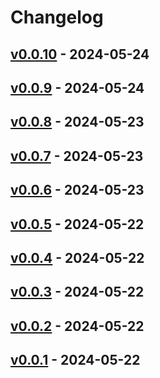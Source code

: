 # Changelog

## [v0.0.10](https://github.com/Rindrics/terraform-backend-github/compare/v0.0.9...v0.0.10) - 2024-05-24

## [v0.0.9](https://github.com/Rindrics/terraform-backend-github/compare/v0.0.8...v0.0.9) - 2024-05-24

## [v0.0.8](https://github.com/Rindrics/terraform-backend-github/compare/v0.0.7...v0.0.8) - 2024-05-23

## [v0.0.7](https://github.com/Rindrics/terraform-backend-github/compare/v0.0.6...v0.0.7) - 2024-05-23

## [v0.0.6](https://github.com/Rindrics/terraform-backend-github/compare/v0.0.5...v0.0.6) - 2024-05-23

## [v0.0.5](https://github.com/Rindrics/terraform-backend-github/compare/v0.0.4...v0.0.5) - 2024-05-22

## [v0.0.4](https://github.com/Rindrics/terraform-backend-github/compare/v0.0.3...v0.0.4) - 2024-05-22

## [v0.0.3](https://github.com/Rindrics/terraform-backend-github/compare/v0.0.2...v0.0.3) - 2024-05-22

## [v0.0.2](https://github.com/Rindrics/terraform-backend-github/compare/v0.0.1...v0.0.2) - 2024-05-22

## [v0.0.1](https://github.com/Rindrics/terraform-backend-github/commits/v0.0.1) - 2024-05-22
